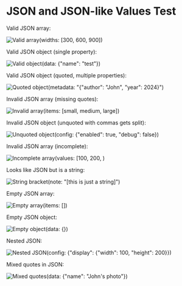 # JSON and JSON-like Values Test

Valid JSON array:

![Valid array](./img.jpg)(widths: [300, 600, 900])

Valid JSON object (single property):

![Valid object](./img.jpg)(data: {"name": "test"})

Valid JSON object (quoted, multiple properties):

![Quoted object](./img.jpg)(metadata: "{\"author\": \"John\", \"year\": 2024}")

Invalid JSON array (missing quotes):

![Invalid array](./img.jpg)(items: [small, medium, large])

Invalid JSON object (unquoted with commas gets split):

![Unquoted object](./img.jpg)(config: {"enabled": true, "debug": false})

Invalid JSON array (incomplete):

![Incomplete array](./img.jpg)(values: [100, 200, )

Looks like JSON but is a string:

![String bracket](./img.jpg)(note: "[this is just a string]")

Empty JSON array:

![Empty array](./img.jpg)(items: [])

Empty JSON object:

![Empty object](./img.jpg)(data: {})

Nested JSON:

![Nested JSON](./img.jpg)(config: {"display": {"width": 100, "height": 200}})

Mixed quotes in JSON:

![Mixed quotes](./img.jpg)(data: {"name": "John's photo"})
